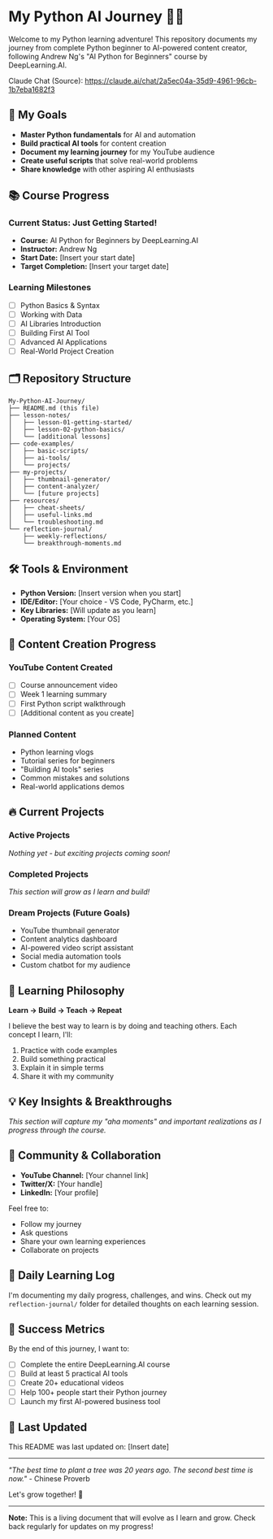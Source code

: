 # My Python AI Journey 🐍🤖

Welcome to my Python learning adventure! This repository documents my journey from complete Python beginner to AI-powered content creator, following Andrew Ng's "AI Python for Beginners" course by DeepLearning.AI.

Claude Chat (Source):
https://claude.ai/chat/2a5ec04a-35d9-4961-96cb-1b7eba1682f3

## 🎯 My Goals

- **Master Python fundamentals** for AI and automation
- **Build practical AI tools** for content creation
- **Document my learning journey** for my YouTube audience
- **Create useful scripts** that solve real-world problems
- **Share knowledge** with other aspiring AI enthusiasts

## 📚 Course Progress

### Current Status: Just Getting Started! 
- **Course:** AI Python for Beginners by DeepLearning.AI
- **Instructor:** Andrew Ng
- **Start Date:** [Insert your start date]
- **Target Completion:** [Insert your target date]

### Learning Milestones
- [ ] Python Basics & Syntax
- [ ] Working with Data
- [ ] AI Libraries Introduction
- [ ] Building First AI Tool
- [ ] Advanced AI Applications
- [ ] Real-World Project Creation

## 🗂️ Repository Structure

```
My-Python-AI-Journey/
├── README.md (this file)
├── lesson-notes/
│   ├── lesson-01-getting-started/
│   ├── lesson-02-python-basics/
│   └── [additional lessons]
├── code-examples/
│   ├── basic-scripts/
│   ├── ai-tools/
│   └── projects/
├── my-projects/
│   ├── thumbnail-generator/
│   ├── content-analyzer/
│   └── [future projects]
├── resources/
│   ├── cheat-sheets/
│   ├── useful-links.md
│   └── troubleshooting.md
└── reflection-journal/
    ├── weekly-reflections/
    └── breakthrough-moments.md
```

## 🛠️ Tools & Environment

- **Python Version:** [Insert version when you start]
- **IDE/Editor:** [Your choice - VS Code, PyCharm, etc.]
- **Key Libraries:** [Will update as you learn]
- **Operating System:** [Your OS]

## 🎥 Content Creation Progress

### YouTube Content Created
- [ ] Course announcement video
- [ ] Week 1 learning summary
- [ ] First Python script walkthrough
- [ ] [Additional content as you create]

### Planned Content
- Python learning vlogs
- Tutorial series for beginners
- "Building AI tools" series
- Common mistakes and solutions
- Real-world applications demos

## 🔥 Current Projects

### Active Projects
*Nothing yet - but exciting projects coming soon!*

### Completed Projects
*This section will grow as I learn and build!*

### Dream Projects (Future Goals)
- YouTube thumbnail generator
- Content analytics dashboard
- AI-powered video script assistant
- Social media automation tools
- Custom chatbot for my audience

## 📖 Learning Philosophy

**Learn → Build → Teach → Repeat**

I believe the best way to learn is by doing and teaching others. Each concept I learn, I'll:
1. Practice with code examples
2. Build something practical
3. Explain it in simple terms
4. Share it with my community

## 💡 Key Insights & Breakthroughs

*This section will capture my "aha moments" and important realizations as I progress through the course.*

## 🤝 Community & Collaboration

- **YouTube Channel:** [Your channel link]
- **Twitter/X:** [Your handle]
- **LinkedIn:** [Your profile]

Feel free to:
- Follow my journey
- Ask questions
- Share your own learning experiences
- Collaborate on projects

## 📝 Daily Learning Log

I'm documenting my daily progress, challenges, and wins. Check out my `reflection-journal/` folder for detailed thoughts on each learning session.

## 🎯 Success Metrics

By the end of this journey, I want to:
- [ ] Complete the entire DeepLearning.AI course
- [ ] Build at least 5 practical AI tools
- [ ] Create 20+ educational videos
- [ ] Help 100+ people start their Python journey
- [ ] Launch my first AI-powered business tool

## 🔄 Last Updated

This README was last updated on: [Insert date]

---

*"The best time to plant a tree was 20 years ago. The second best time is now."* - Chinese Proverb

Let's grow together! 🌱

---

**Note:** This is a living document that will evolve as I learn and grow. Check back regularly for updates on my progress!
